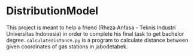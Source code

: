 # DistributionModel

This project is meant to help a friend (Rheza Anfasa - Teknis Industri Universitas Indonesia) in order to complete his final task to get bachelor degree. ```calculatedistance.py``` is a program to calculate distance between given coordinates of gas stations in jabodetabek.
